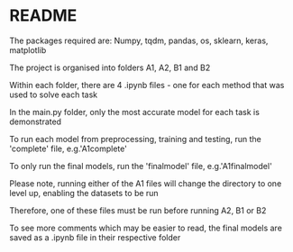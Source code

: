 # README

The packages required are:
Numpy, tqdm, pandas, os, sklearn, keras, matplotlib

The project is organised into folders A1, A2, B1 and B2

Within each folder, there are 4 .ipynb files - one for each method that was used to solve each task


In the main.py folder, only the most accurate model for each task is demonstrated

To run each model from preprocessing, training and testing, run the 'complete' file, e.g.'A1complete'

To only run the final models, run the 'finalmodel' file, e.g.'A1finalmodel'


Please note, running either of the A1 files will change the directory to one level up, enabling the datasets to be run

Therefore, one of these files must be run before running A2, B1 or B2


To see more comments which may be easier to read, the final models are saved as a .ipynb file in their respective folder
